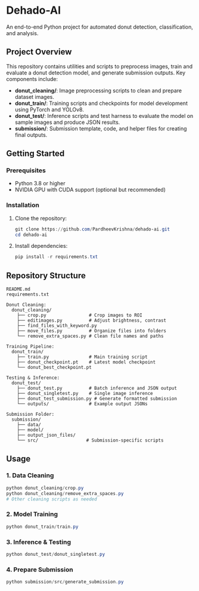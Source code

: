 # Dehado-AI

An end-to-end Python project for automated donut detection, classification, and analysis.

## Project Overview

This repository contains utilities and scripts to preprocess images, train and evaluate a donut detection model, and generate submission outputs. Key components include:

- **donut_cleaning/**: Image preprocessing scripts to clean and prepare dataset images.
- **donut_train/**: Training scripts and checkpoints for model development using PyTorch and YOLOv8.
- **donut_test/**: Inference scripts and test harness to evaluate the model on sample images and produce JSON results.
- **submission/**: Submission template, code, and helper files for creating final outputs.

## Getting Started

### Prerequisites

- Python 3.8 or higher
- NVIDIA GPU with CUDA support (optional but recommended)

### Installation

1. Clone the repository:
   ```powershell
   git clone https://github.com/PardheevKrishna/dehado-ai.git
   cd dehado-ai
   ```
2. Install dependencies:
   ```powershell
   pip install -r requirements.txt
   ```

## Repository Structure

```
README.md
requirements.txt

Donut Cleaning:
  donut_cleaning/
    ├── crop.py                # Crop images to ROI
    ├── editimages.py          # Adjust brightness, contrast
    ├── find_files_with_keyword.py
    ├── move_files.py          # Organize files into folders
    └── remove_extra_spaces.py # Clean file names and paths

Training Pipeline:
  donut_train/
    ├── train.py               # Main training script
    ├── donut_checkpoint.pt    # Latest model checkpoint
    └── donut_best_checkpoint.pt

Testing & Inference:
  donut_test/
    ├── donut_test.py          # Batch inference and JSON output
    ├── donut_singletest.py    # Single image inference
    ├── donut_test_submission.py # Generate formatted submission
    └── outputs/               # Example output JSONs

Submission Folder:
  submission/
    ├── data/
    ├── model/
    ├── output_json_files/
    └── src/                  # Submission-specific scripts
```

## Usage

### 1. Data Cleaning

```powershell
python donut_cleaning/crop.py 
python donut_cleaning/remove_extra_spaces.py 
# Other cleaning scripts as needed
```

### 2. Model Training

```powershell
python donut_train/train.py
```

### 3. Inference & Testing

```powershell
python donut_test/donut_singletest.py 
```

### 4. Prepare Submission

```powershell
python submission/src/generate_submission.py 
```

